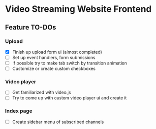# Video Streaming Website Frontend

## Feature TO-DOs

### Upload
- [x] Finish up upload form ui (almost completed)
- [ ] Set up event handlers, form submissions
- [ ] If possible try to make tab switch by transition animation
- [ ] Customize or create custom checkboxes

### Video player
- [ ] Get familiarized with video.js
- [ ] Try to come up with custom video player ui and create it

### Index page
- [ ] Create sidebar menu of subscribed channels